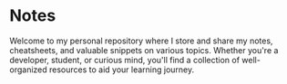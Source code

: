 # Notes
Welcome to my personal repository where I store and share my notes, cheatsheets, and valuable snippets on various topics. Whether you're a developer, student, or curious mind, you'll find a collection of well-organized resources to aid your learning journey.
